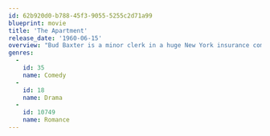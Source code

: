 ```yaml
---
id: 62b920d0-b788-45f3-9055-5255c2d71a99
blueprint: movie
title: 'The Apartment'
release_date: '1960-06-15'
overview: "Bud Baxter is a minor clerk in a huge New York insurance company, until he discovers a quick way to climb the corporate ladder. He lends out his apartment to the executives as a place to take their mistresses. Although he often has to deal with the aftermath of their visits, one night he's left with a major problem to solve."
genres:
  -
    id: 35
    name: Comedy
  -
    id: 18
    name: Drama
  -
    id: 10749
    name: Romance
---
```

